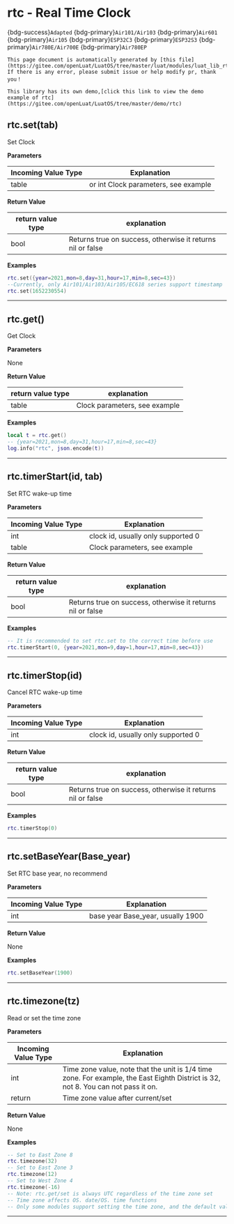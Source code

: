 # rtc - Real Time Clock

{bdg-success}`Adapted` {bdg-primary}`Air101/Air103` {bdg-primary}`Air601` {bdg-primary}`Air105` {bdg-primary}`ESP32C3` {bdg-primary}`ESP32S3` {bdg-primary}`Air780E/Air700E` {bdg-primary}`Air780EP`

```{note}
This page document is automatically generated by [this file](https://gitee.com/openLuat/LuatOS/tree/master/luat/modules/luat_lib_rtc.c). If there is any error, please submit issue or help modify pr, thank you！
```

```{tip}
This library has its own demo,[click this link to view the demo example of rtc](https://gitee.com/openLuat/LuatOS/tree/master/demo/rtc)
```

## rtc.set(tab)



Set Clock

**Parameters**

|Incoming Value Type | Explanation|
|-|-|
|table|or int Clock parameters, see example|

**Return Value**

|return value type | explanation|
|-|-|
|bool|Returns true on success, otherwise it returns nil or false|

**Examples**

```lua
rtc.set({year=2021,mon=8,day=31,hour=17,min=8,sec=43})
--Currently, only Air101/Air103/Air105/EC618 series support timestamp
rtc.set(1652230554)

```

---

## rtc.get()



Get Clock

**Parameters**

None

**Return Value**

|return value type | explanation|
|-|-|
|table|Clock parameters, see example|

**Examples**

```lua
local t = rtc.get()
-- {year=2021,mon=8,day=31,hour=17,min=8,sec=43}
log.info("rtc", json.encode(t))

```

---

## rtc.timerStart(id, tab)



Set RTC wake-up time

**Parameters**

|Incoming Value Type | Explanation|
|-|-|
|int|clock id, usually only supported 0|
|table|Clock parameters, see example|

**Return Value**

|return value type | explanation|
|-|-|
|bool|Returns true on success, otherwise it returns nil or false|

**Examples**

```lua
-- It is recommended to set rtc.set to the correct time before use
rtc.timerStart(0, {year=2021,mon=9,day=1,hour=17,min=8,sec=43})

```

---

## rtc.timerStop(id)



Cancel RTC wake-up time

**Parameters**

|Incoming Value Type | Explanation|
|-|-|
|int|clock id, usually only supported 0|

**Return Value**

|return value type | explanation|
|-|-|
|bool|Returns true on success, otherwise it returns nil or false|

**Examples**

```lua
rtc.timerStop(0)

```

---

## rtc.setBaseYear(Base_year)



Set RTC base year, no recommend

**Parameters**

|Incoming Value Type | Explanation|
|-|-|
|int|base year Base_year, usually 1900|

**Return Value**

None

**Examples**

```lua
rtc.setBaseYear(1900)

```

---

## rtc.timezone(tz)



Read or set the time zone

**Parameters**

|Incoming Value Type | Explanation|
|-|-|
|int|Time zone value, note that the unit is 1/4 time zone. For example, the East Eighth District is 32, not 8. You can not pass it on.|
|return|Time zone value after current/set|

**Return Value**

None

**Examples**

```lua
-- Set to East Zone 8
rtc.timezone(32)
-- Set to East Zone 3
rtc.timezone(12)
-- Set to West Zone 4
rtc.timezone(-16)
-- Note: rtc.get/set is always UTC regardless of the time zone set
-- Time zone affects OS. date/OS. time functions
-- Only some modules support setting the time zone, and the default value is generally 32, that is, the eighth district in the east.

```

---

